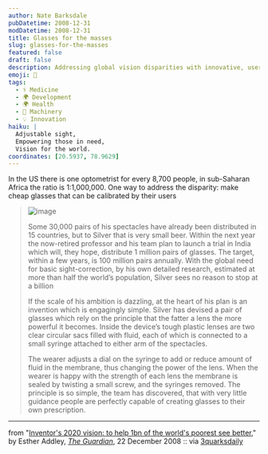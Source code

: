 ```yaml
---
author: Nate Barksdale
pubDatetime: 2008-12-31
modDatetime: 2008-12-31
title: Glasses for the masses
slug: glasses-for-the-masses
featured: false
draft: false
description: Addressing global vision disparities with innovative, user-adjustable glasses.
emoji: 🥽
tags:
  - ⚕️ Medicine
  - 🌍 Development
  - 🌍 Health
  - 🔧 Machinery
  - 💡 Innovation
haiku: |
  Adjustable sight,  
  Empowering those in need,  
  Vision for the world.
coordinates: [20.5937, 78.9629]
---
```


In the US there is one optometrist for every 8,700 people, in sub-Saharan Africa the ratio is 1:1,000,000. One way to address the disparity: make cheap glasses that can be calibrated by their users

> ![image](http://culture-making.com/media/A-Zulu-man-wearing-adapti-001_210.jpg)
>
> Some 30,000 pairs of his spectacles have already been distributed in 15 countries, but to Silver that is very small beer. Within the next year the now-retired professor and his team plan to launch a trial in India which will, they hope, distribute 1 million pairs of glasses. The target, within a few years, is 100 million pairs annually. With the global need for basic sight-correction, by his own detailed research, estimated at more than half the world’s population, Silver sees no reason to stop at a billion
>
> If the scale of his ambition is dazzling, at the heart of his plan is an invention which is engagingly simple. Silver has devised a pair of glasses which rely on the principle that the fatter a lens the more powerful it becomes. Inside the device’s tough plastic lenses are two clear circular sacs filled with fluid, each of which is connected to a small syringe attached to either arm of the spectacles.
>
> The wearer adjusts a dial on the syringe to add or reduce amount of fluid in the membrane, thus changing the power of the lens. When the wearer is happy with the strength of each lens the membrane is sealed by twisting a small screw, and the syringes removed. The principle is so simple, the team has discovered, that with very little guidance people are perfectly capable of creating glasses to their own prescription.

---

from "[Inventor's 2020 vision: to help 1bn of the world's poorest see better](http://www.guardian.co.uk/society/2008/dec/22/diy-adjustable-glasses-josh-silver)," by Esther Addley, [_The Guardian_](http://www.guardian.co.uk/society/2008/dec/22/diy-adjustable-glasses-josh-silver), 22 December 2008 :: via [3quarksdaily](https://www.google.com/search?q=%223quarksdaily%22%203quarksdaily.com)
